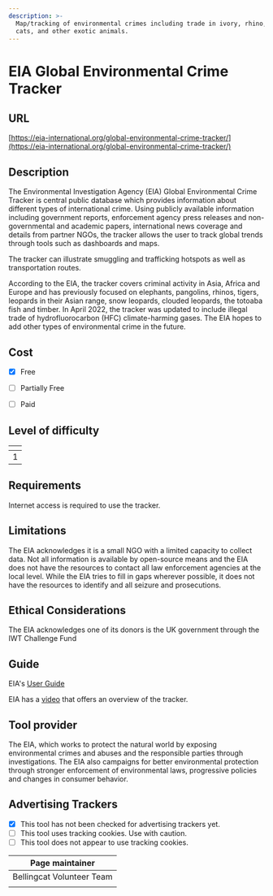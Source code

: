 ```yaml
---
description: >-
  Map/tracking of environmental crimes including trade in ivory, rhino, big
  cats, and other exotic animals.
---
```


# EIA Global Environmental Crime Tracker

## URL

[https://eia-international.org/global-environmental-crime-tracker/](https://eia-international.org/global-environmental-crime-tracker/)

## Description

The Environmental Investigation Agency (EIA) Global Environmental Crime Tracker is central public database which provides information about different types of international crime. Using publicly available information including government reports, enforcement agency press releases and non-governmental and academic papers, international news coverage and details from partner NGOs, the tracker allows the user to track global trends through tools such as dashboards and maps.&#x20;

The tracker can illustrate smuggling and trafficking hotspots as well as transportation routes.

According to the EIA, the tracker covers criminal activity in Asia, Africa and Europe and has previously focused on elephants, pangolins, rhinos, tigers, leopards in their Asian range, snow leopards, clouded leopards, the totoaba fish and timber. In April 2022, the tracker was updated to include illegal trade of hydrofluorocarbon (HFC) climate-harming gases. The EIA hopes to add other types of environmental crime in the future.

## Cost

* [x] Free
* [ ] Partially Free
* [ ] Paid



## Level of difficulty

<table><thead><tr><th data-type="rating" data-max="5"></th></tr></thead><tbody><tr><td>1</td></tr></tbody></table>

## Requirements

Internet access is required to use the tracker.

## Limitations

The EIA acknowledges it is a small NGO with a limited capacity to collect data. Not all information is available by open-source means and the EIA does not have the resources to contact all law enforcement agencies at the local level. While the EIA tries to fill in gaps wherever possible, it does not have the resources to identify and all seizure and prosecutions.&#x20;

## Ethical Considerations

The EIA acknowledges one of its donors is the UK government through the IWT Challenge Fund

## Guide

EIA's [User Guide](https://eia-international.org/wp-content/uploads/EIA-UK-Global-Environmental-Crime-Tracker-User-Guide-v3.pdf)

EIA has a [video](https://www.youtube.com/watch?v=mKfZ7XDxb_4) that offers an overview of the tracker.

## Tool provider

The EIA, which works to protect the natural world by exposing environmental crimes and abuses and the responsible parties through investigations. The EIA also campaigns for better environmental protection through stronger enforcement of environmental laws, progressive policies and changes in consumer behavior.

## Advertising Trackers

* [x] This tool has not been checked for advertising trackers yet.
* [ ] This tool uses tracking cookies. Use with caution.
* [ ] This tool does not appear to use tracking cookies.

| Page maintainer           |
| ------------------------- |
| Bellingcat Volunteer Team |
|                           |
